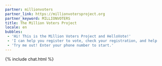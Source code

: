 ```yaml
---
partner: millionvoters
partner_link: https://millionvotersproject.org
partner_keyword: MILLIONVOTERS
title: The Million Voters Project
locale: en
bubbles:
 - 'Hi! This is the Million Voters Project and HelloVote!'
 - 'I can help you register to vote, check your registration, and help your friends register.'
 - 'Try me out! Enter your phone number to start.'
---
```

{% include chat.html %}
